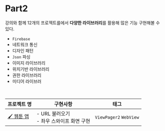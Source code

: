 # Part2
강의와 함께 12개의 프로젝트를에서 **다양한 라이브러리**를 활용해 많은 기능 구현해볼 수 있다.
- `Firebase`
- 네트워크 통신
- 디자인 패턴
- `Json` 파싱
- 이미지 라이브러리
- 위치기반 라이브러리
- 권한 라이브러리
- 미디어 라이브러
<br>

| 프로젝트 명 | 구현사항 | 태그 |
| ---- | -------- | -------- |
| [🖌 웹툰 앱](https://github.com/sjunh812/fastcampus-android-bootcamp/tree/master/part2/chapter1) | - URL 불러오기<br>- 좌우 스와이프 화면 구현 | `ViewPager2` `WebView` |  
 

